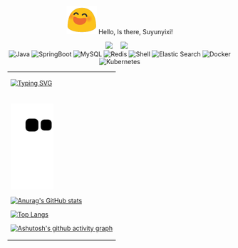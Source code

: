 <div align="center">

<!-- 个人介绍 -->
![img.png](docs/img/img.png)  Hello, Is there, Suyunyixi!

  <!-- profile logo 个人资料徽标 -->
  <div align="center">
    <a href="https://www.suyunyixi.club/"><img src="https://img.shields.io/badge/Home-主页-blue" /></a>&emsp;
    <!-- <a href="https://twitter.com/sun0225SUN/"><img src="https://img.shields.io/badge/Twitter-推特-blue" /></a>&emsp;  -->
    <!-- <a href="https://box.sunguoqi.com/weixin_mp"><img src="https://img.shields.io/badge/WeChat-微信-07c160" /></a>&emsp;  -->
    <a href="https://space.bilibili.com/3780145/"><img src="https://img.shields.io/badge/Bilibili-B站-ff69b4" /></a>&emsp;
    <!-- <a href="https://blog.csdn.net/weixin_50915462/"><img src="https://img.shields.io/badge/CSDN-论坛-c32136" /></a>&emsp;  -->
    <!-- <a href="https://www.zhihu.com/people/sunguoqi/"><img src="https://img.shields.io/badge/Zhihu-知乎-blue" /></a>&emsp; -->
    <!-- visitor statistics logo 访客数统计徽标 -->
    <!--  <img src="https://visitor-badge.glitch.me/badge?page_id=Suyunyixi" alt="访客统计" /> -->
  </div>

<!-- 展示徽章 -->
<img alt="Java" src="https://img.shields.io/badge/-Java-CCE8CF?style=flat-square&logo=Java" />
<img alt="SpringBoot" src="https://img.shields.io/badge/-SpringBoot-B7E8BD?style=flat-square&logo=SpringBoot" />
<img alt="MySQL" src="https://img.shields.io/badge/-MySQL-FDE6E0?style=flat-square&logo=mysql" />
<img alt="Redis" src="https://img.shields.io/badge/-Redis-E55828?style=flat-square&logo=redis" />
<img alt="Shell" src="https://img.shields.io/badge/-Shell-000000?style=style=flat-square&logo=gnu-bash&logoColor=white" />
<img alt="Elastic Search" src="https://img.shields.io/badge/-Elastic Search-0021F5?style=flat-square&logo=elasticsearch&logoColor=white" />
<img alt="Docker" src="https://img.shields.io/badge/-Docker-EC4A3F?style=flat-square&logo=docker&logoColor=white" />
<img alt="Kubernetes" src="https://img.shields.io/badge/-Kubernetes-F7B93E?style=flat-square&logo=Kubernetes&logoColor=white" />

</div>

<table>
<tr><td>

<!-- About me 关于我 -->


<!-- 动态文字 -->
[![Typing SVG](https://readme-typing-svg.demolab.com?font=Fira+Code&pause=1000&color=8D6EF7&background=9FFF4700&center=true&vCenter=true&width=435&lines=%E4%B8%88%E5%A4%AB%E5%87%BA%E5%A4%84%E9%9D%9E%E6%97%A0%E6%84%8F%EF%BC%8C%E7%8C%BF%E9%B9%A4%E4%BB%8E%E6%9D%A5%E4%B8%8D%E8%87%AA%E7%9F%A5%E3%80%82)](https://git.io/typing-svg)

</td></tr>

<tr>
<td>

<tr>
<td>

<!-- 贪吃蛇代码贡献图 -->
![](https://raw.githubusercontent.com/Suyunyixi/Suyunyixi/main/assets/github-contribution-grid-snake.svg)





<!-- 展示栏 -->
[![Anurag's GitHub stats](https://github-readme-stats.vercel.app/api?username=Suyunyixi)](https://github.com/anuraghazra/github-readme-stats)



<!-- 语言占比 -->
[![Top Langs](https://github-readme-stats.vercel.app/api/top-langs/?username=Suyunyixi&hide_progress=true)](https://github.com/anuraghazra/github-readme-stats)



<!-- 活动 -->
[![Ashutosh's github activity graph](https://github-readme-activity-graph.cyclic.app/graph?username=Suyunyixi)](https://github.com/ashutosh00710/github-readme-activity-graph)

<!-- Wakatime Graph-->
